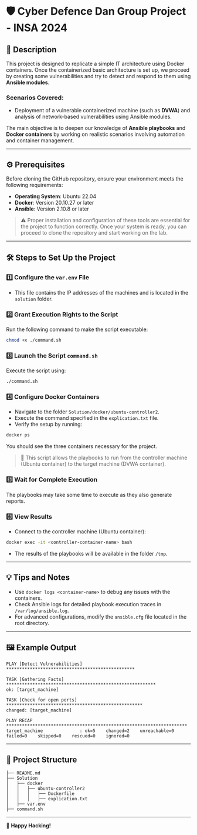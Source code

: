 # 🛡️ Cyber Defence Dan Group Project - INSA 2024

## 📄 Description

This project is designed to replicate a simple IT architecture using Docker containers. Once the containerized basic architecture is set up, we proceed by creating some vulnerabilities and try to detect and respond to them using **Ansible modules**. 

### Scenarios Covered:
- Deployment of a vulnerable containerized machine (such as **DVWA**) and analysis of network-based vulnerabilities using Ansible modules.

The main objective is to deepen our knowledge of **Ansible playbooks** and **Docker containers** by working on realistic scenarios involving automation and container management.

---

## ⚙️ Prerequisites

Before cloning the GitHub repository, ensure your environment meets the following requirements:

- **Operating System**: Ubuntu 22.04
- **Docker**: Version 20.10.27 or later
- **Ansible**: Version 2.10.8 or later

> ⚠️ Proper installation and configuration of these tools are essential for the project to function correctly. Once your system is ready, you can proceed to clone the repository and start working on the lab.

---

## 🛠️ Steps to Set Up the Project

### 1️⃣ Configure the `var.env` File
- This file contains the IP addresses of the machines and is located in the `solution` folder.

### 2️⃣ Grant Execution Rights to the Script
Run the following command to make the script executable:
```bash
chmod +x ./command.sh
```

### 3️⃣ Launch the Script `command.sh`
Execute the script using:
```bash
./command.sh
```

### 4️⃣ Configure Docker Containers
- Navigate to the folder `Solution/docker/ubuntu-controller2`.
- Execute the command specified in the `explication.txt` file.
- Verify the setup by running:
```bash
docker ps
```
You should see the three containers necessary for the project.

> 📝 This script allows the playbooks to run from the controller machine (Ubuntu container) to the target machine (DVWA container).

### 5️⃣ Wait for Complete Execution
The playbooks may take some time to execute as they also generate reports.

### 6️⃣ View Results
- Connect to the controller machine (Ubuntu container):
```bash
docker exec -it <controller-container-name> bash
```
- The results of the playbooks will be available in the folder `/tmp`.

---

## 💡 Tips and Notes
- Use `docker logs <container-name>` to debug any issues with the containers.
- Check Ansible logs for detailed playbook execution traces in `/var/log/ansible.log`.
- For advanced configurations, modify the `ansible.cfg` file located in the root directory.

---

## 🖼️ Example Output
```plaintext
PLAY [Detect Vulnerabilities] *************************************************

TASK [Gathering Facts] *********************************************************
ok: [target_machine]

TASK [Check for open ports] ****************************************************
changed: [target_machine]

PLAY RECAP *********************************************************************
target_machine              : ok=5    changed=2    unreachable=0    failed=0    skipped=0    rescued=0    ignored=0
```

---

## 📂 Project Structure
```
├── README.md
├── Solution
│   ├── docker
│   │   ├── ubuntu-controller2
│   │   │   ├── Dockerfile
│   │   │   ├── explication.txt
│   ├── var.env
├── command.sh
```

---

🎉 **Happy Hacking!**
